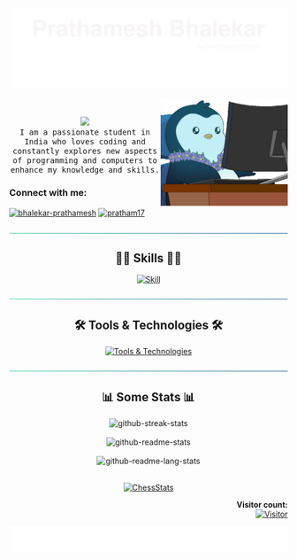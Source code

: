 <div align="center">

[![header](./assets/svg/header.svg)](https://prathamesh-b.github.io/)

<img align="right" alt="Coding" width="230" src="./assets/work-office.gif">

<div align="left">
  <p align="center">
      <br><br>
      <img  src="https://user-images.githubusercontent.com/5679180/79618120-0daffb80-80be-11ea-819e-d2b0fa904d07.gif" width="50px">
      <br>
      <samp >
      I am a passionate student in India who loves coding and constantly explores new aspects of programming and computers to enhance my knowledge and skills.
      </samp>
  </p>
  <h3 align="left">Connect with me:</h3>
  <p align="left">
    <a href="https://linkedin.com/in/bhalekar-prathamesh" target="blank"><img align="center" src="https://raw.githubusercontent.com/rahuldkjain/github-profile-readme-generator/master/src/images/icons/Social/linked-in-alt.svg" alt="bhalekar-prathamesh" height="30" width="40" /></a>
    <a href="https://www.leetcode.com/pratham17" target="blank"><img align="center" src="https://raw.githubusercontent.com/rahuldkjain/github-profile-readme-generator/master/src/images/icons/Social/leet-code.svg" alt="pratham17" height="30" width="40" /></a>
  </p>
</div>

[![hr](./assets/svg/hr.svg)](#skills)

## 👨‍💻 Skills 👨‍💻

[![Skill](https://skillicons.dev/icons?i=py,java,c,react,nextjs,javascript,ts,html,css,flask,django,php)](#)

[![hr](./assets/svg/hr.svg)](#tools--technologies)

## 🛠 Tools & Technologies 🛠

[![Tools & Technologies](https://skillicons.dev/icons?i=vscode,postgresql,mongodb,googlecloud,aws,mysql,linux,git,nodejs,tailwind,photoshop,docker,arduino)](#)

[![hr](./assets/svg/hr.svg)](#-learning)

## 📊 Some Stats 📊

<picture>
  <source media="(prefers-color-scheme: dark)" srcset="https://streak-stats.demolab.com/?user=Prathamesh-B&count_private=true&theme=react&border_radius=10">
  <img alt="github-streak-stats" src="https://streak-stats.demolab.com/?user=Prathamesh-B&count_private=true&theme=graywhite&border_radius=10">
</picture>
<br><br>
<picture>
  <source media="(prefers-color-scheme: dark)" srcset="https://github-readme-stats.vercel.app/api?username=Prathamesh-B&count_private=true&show_icons=true&theme=react&rank_icon=github&border_radius=10"/>
  <img alt="github-readme-stats" src="https://github-readme-stats.vercel.app/api?username=Prathamesh-B&count_private=true&show_icons=true&theme=graywhite&rank_icon=github&border_radius=10" />
</picture>
<br><br>
<picture>
  <source media="(prefers-color-scheme: dark)" srcset="https://github-readme-stats.vercel.app/api/top-langs/?username=Prathamesh-B&langs_count=8&layout=compact&theme=react&border_radius=10&size_weight=0.5&count_weight=0.5">
  <img alt="github-readme-lang-stats" src="https://github-readme-stats.vercel.app/api/top-langs/?username=Prathamesh-B&langs_count=8&layout=compact&theme=graywhite&border_radius=10&size_weight=0.5&count_weight=0.5">
</picture>
<br><br>

[![ChessStats](https://chesscom-profile-svg.vercel.app/stats?username=PrathamRex)](https://github.com/Prathamesh-B/chesscom-profile-svg)

<p align="right"> 
  <strong>Visitor count:</strong><br>
  <a href="#">
    <img src="https://profile-counter.glitch.me/Prathamesh-B/count.svg" alt="Visitor" width="170px">
  </a>
</p>

[![footer](./assets/svg/footer.svg)](#)

</div>
